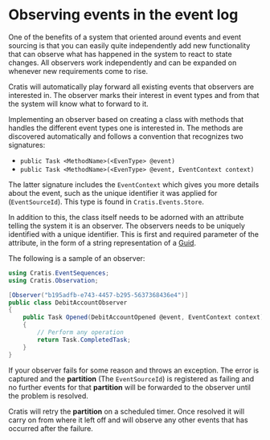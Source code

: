 # Observing events in the event log

One of the benefits of a system that oriented around events and event sourcing is that you
can easily quite independently add new functionality that can observe what has happened in
the system to react to state changes. All observers work independently and can be expanded
on whenever new requirements come to rise.

Cratis will automatically play forward all existing events that observers are interested in.
The observer marks their interest in event types and from that the system will know what to
forward to it.

Implementing an observer based on creating a class with methods that handles the different
event types one is interested in. The methods are discovered automatically and follows a convention
that recognizes two signatures:

- `public Task <MethodName>(<EvenType> @event)`
- `public Task <MethodName>(<EvenType> @event, EventContext context)`

The latter signature includes the `EventContext` which gives you more details about the event,
such as the unique identifier it was applied for (`EventSourceId`). This type is found in `Cratis.Events.Store`.

In addition to this, the class itself needs to be adorned with an attribute telling the system
it is an observer. The observers needs to be uniquely identified with a unique identifier.
This is first and required parameter of the attribute, in the form of a string representation
of a [Guid](https://docs.microsoft.com/en-us/dotnet/api/system.guid?view=net-6.0).

The following is a sample of an observer:

```csharp
using Cratis.EventSequences;
using Cratis.Observation;

[Observer("b195adfb-e743-4457-b295-5637368436e4")]
public class DebitAccountObserver
{
    public Task Opened(DebitAccountOpened @event, EventContext context)
    {
        // Perform any operation
        return Task.CompletedTask;
    }
}
```

If your observer fails for some reason and throws an exception. The error is captured and
the **partition** (The `EventSourceId`) is registered as failing and no further events for
that **partition** will be forwarded to the observer until the problem is resolved.

Cratis will retry the **partition** on a scheduled timer. Once resolved it will carry on from
where it left off and will observe any other events that has occurred after the failure.
